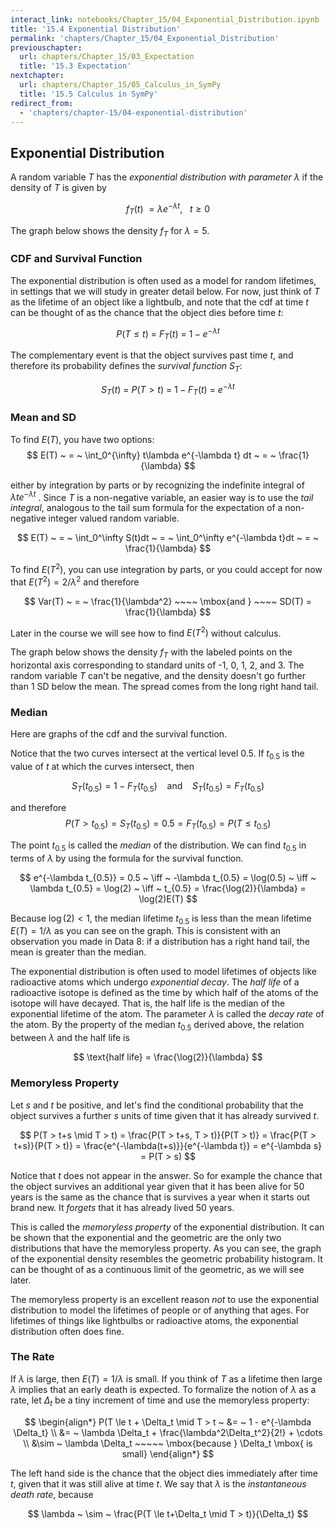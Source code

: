 ```yaml
---
interact_link: notebooks/Chapter_15/04_Exponential_Distribution.ipynb
title: '15.4 Exponential Distribution'
permalink: 'chapters/Chapter_15/04_Exponential_Distribution'
previouschapter:
  url: chapters/Chapter_15/03_Expectation
  title: '15.3 Expectation'
nextchapter:
  url: chapters/Chapter_15/05_Calculus_in_SymPy
  title: '15.5 Calculus in SymPy'
redirect_from:
  - 'chapters/chapter-15/04-exponential-distribution'
---
```


## Exponential Distribution

A random variable $T$ has the *exponential distribution with parameter $\lambda$* if the density of $T$ is given by

$$
f_T(t) ~ = \lambda e^{-\lambda t}, ~~~ t \ge 0
$$

The graph below shows the density $f_T$ for $\lambda = 5$.

### CDF and Survival Function
The exponential distribution is often used as a model for random lifetimes, in settings that we will study in greater detail below. For now, just think of $T$ as the lifetime of an object like a lightbulb, and note that the cdf at time $t$ can be thought of as the chance that the object dies before time $t$:

$$
P(T \le t) ~ = ~ F_T(t) ~ = ~ 1 - e^{-\lambda t}
$$

The complementary event is that the object survives past time $t$, and therefore its probability defines the *survival function* $S_T$:

$$
S_T(t) ~ = ~ P(T > t) ~ = ~ 1 - F_T(t) ~ = ~ e^{-\lambda t}
$$

### Mean and SD
To find $E(T)$, you have two options:
$$
E(T) ~ = ~ \int_0^{\infty} t\lambda e^{-\lambda t} dt ~ = ~ \frac{1}{\lambda}
$$

either by integration by parts or by recognizing the indefinite integral of $\lambda te^{-\lambda t}$ . Since $T$ is a non-negative variable, an easier way is to use the *tail integral*, analogous to the tail sum formula for the expectation of a non-negative integer valued random variable.

$$
E(T) ~ = ~ \int_0^\infty S(t)dt ~ = ~ \int_0^\infty e^{-\lambda t}dt ~ = ~ \frac{1}{\lambda}
$$

To find $E(T^2)$, you can use integration by parts, or you could accept for now that $E(T^2) = 2/\lambda^2$ and therefore 

$$
Var(T) ~ = ~ \frac{1}{\lambda^2} ~~~~ \mbox{and } ~~~~ SD(T) = \frac{1}{\lambda}
$$

Later in the course we will see how to find $E(T^2)$ without calculus.

The graph below shows the density $f_T$ with the labeled points on the horizontal axis corresponding to standard units of -1, 0, 1, 2, and 3. The random variable $T$ can't be negative, and the density doesn't go further than 1 SD below the mean. The spread comes from the long right hand tail.

### Median
Here are graphs of the cdf and the survival function.

Notice that the two curves intersect at the vertical level 0.5. If $t_{0.5}$ is the value of $t$ at which the curves intersect, then

$$
S_T(t_{0.5}) = 1 - F_T(t_{0.5}) ~~~~ \text{and} ~~~~ S_T(t_{0.5}) = F_T(t_{0.5})
$$

and therefore
$$
P(T > t_{0.5}) = S_T(t_{0.5}) = 0.5 = F_T(t_{0.5}) = P(T \le t_{0.5})
$$

The point $t_{0.5}$ is called the *median* of the distribution. We can find $t_{0.5}$ in terms of $\lambda$ by using the formula for the survival function.

$$
e^{-\lambda t_{0.5}} = 0.5 ~ \iff ~ -\lambda t_{0.5} = \log(0.5) ~ \iff ~ \lambda t_{0.5} =  \log(2) ~ \iff ~ t_{0.5} = \frac{\log(2)}{\lambda} = \log(2)E(T)
$$

Because $\log(2) < 1$, the median lifetime $t_{0.5}$ is less than the mean lifetime $E(T) = 1/\lambda$ as you can see on the graph. This is consistent with an observation you made in Data 8: if a distribution has a right hand tail, the mean is greater than the median.

The exponential distribution is often used to model lifetimes of objects like radioactive atoms which undergo *exponential decay*. The *half life* of a radioactive isotope is defined as the time by which half of the atoms of the isotope will have decayed. That is, the half life is the median of the exponential lifetime of the atom. The parameter $\lambda$ is called the *decay rate* of the atom. By the property of the median $t_{0.5}$ derived above, the relation between $\lambda$ and the half life is

$$
\text{half life} = \frac{\log(2)}{\lambda}
$$

### Memoryless Property
Let $s$ and $t$ be positive, and let's find the conditional probability that the object survives a further $s$ units of time given that it has already survived $t$.

$$
P(T > t+s \mid T > t) = \frac{P(T > t+s, T > t)}{P(T > t)} 
= \frac{P(T > t+s)}{P(T > t)} = \frac{e^{-\lambda(t+s)}}{e^{-\lambda t}}
= e^{-\lambda s} = P(T > s)
$$

Notice that $t$ does not appear in the answer. So for example the chance that the object survives an additional year given that it has been alive for 50 years is the same as the chance that is survives a year when it starts out brand new. It *forgets* that it has already lived 50 years. 

This is called the *memoryless property* of the exponential distribution. It can be shown that the exponential and the geometric are the only two distributions that have the memoryless property. As you can see, the graph of the exponential density resembles the geometric probability histogram. It can be thought of as a continuous limit of the geometric, as we will see later.

The memoryless property is an excellent reason *not* to use the exponential distribution to model the lifetimes of people or of anything that ages. For lifetimes of things like lightbulbs or radioactive atoms, the exponential distribution often does fine.

### The Rate
If $\lambda$ is large, then $E(T) = 1/\lambda$ is small. If you think of $T$ as a lifetime then large $\lambda$ implies that an early death is expected. To formalize the notion of $\lambda$ as a rate, let $\Delta_t$ be a tiny increment of time and use the memoryless property:

$$
\begin{align*}
P(T \le t + \Delta_t \mid T > t ~ &= ~ 1 - e^{-\lambda \Delta_t} \\
&= ~ \lambda \Delta_t + \frac{\lambda^2\Delta_t^2}{2!} + \cdots \\
&\sim ~ \lambda \Delta_t ~~~~~ \mbox{because } \Delta_t \mbox{ is small}
\end{align*}
$$

The left hand side is the chance that the object dies immediately after time $t$, given that it was still alive at time $t$. We say that $\lambda$ is the *instantaneous death rate*, because

$$
\lambda ~ \sim ~ \frac{P(T \le t+\Delta_t \mid T > t)}{\Delta_t}
$$

